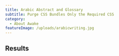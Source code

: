 ```yaml
---
title: Arabic Abstract and Glossary
subtitle: Purge CSS Bundles Only the Required CSS
category:
  - About Awake
featureImage: /uploads/arabicwriting.jpg
---
```

## Results
